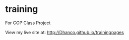 training
========

For COP Class Project

View my live site at: http://Dhanco.github.io/trainingpages
